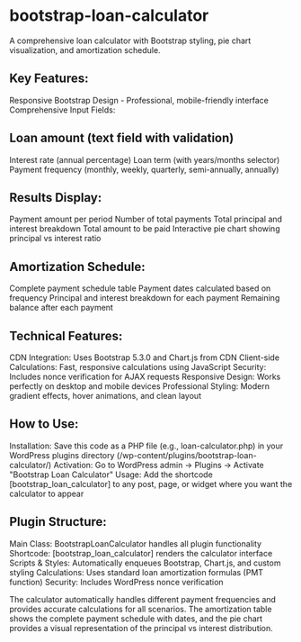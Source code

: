 # bootstrap-loan-calculator
A comprehensive loan calculator with Bootstrap styling, pie chart visualization, and amortization schedule.

## Key Features:

Responsive Bootstrap Design - Professional, mobile-friendly interface
Comprehensive Input Fields:

## Loan amount (text field with validation)
Interest rate (annual percentage)
Loan term (with years/months selector)
Payment frequency (monthly, weekly, quarterly, semi-annually, annually)


## Results Display:

Payment amount per period
Number of total payments
Total principal and interest breakdown
Total amount to be paid
Interactive pie chart showing principal vs interest ratio


## Amortization Schedule:

Complete payment schedule table
Payment dates calculated based on frequency
Principal and interest breakdown for each payment
Remaining balance after each payment



## Technical Features:

CDN Integration: Uses Bootstrap 5.3.0 and Chart.js from CDN
Client-side Calculations: Fast, responsive calculations using JavaScript
Security: Includes nonce verification for AJAX requests
Responsive Design: Works perfectly on desktop and mobile devices
Professional Styling: Modern gradient effects, hover animations, and clean layout

## How to Use:

Installation: Save this code as a PHP file (e.g., loan-calculator.php) in your WordPress plugins directory (/wp-content/plugins/bootstrap-loan-calculator/)
Activation: Go to WordPress admin → Plugins → Activate "Bootstrap Loan Calculator"
Usage: Add the shortcode [bootstrap_loan_calculator] to any post, page, or widget where you want the calculator to appear

## Plugin Structure:

Main Class: BootstrapLoanCalculator handles all plugin functionality
Shortcode: [bootstrap_loan_calculator] renders the calculator interface
Scripts & Styles: Automatically enqueues Bootstrap, Chart.js, and custom styling
Calculations: Uses standard loan amortization formulas (PMT function)
Security: Includes WordPress nonce verification

The calculator automatically handles different payment frequencies and provides accurate calculations for all scenarios. The amortization table shows the complete payment schedule with dates, and the pie chart provides a visual representation of the principal vs interest distribution.
